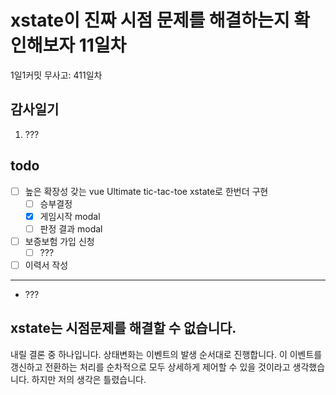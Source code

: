 # xstate이 진짜 시점 문제를 해결하는지 확인해보자 11일차

1일1커밋 무사고: 411일차

## 감사일기

1. ???

## todo

- [ ] 높은 확장성 갖는 vue Ultimate tic-tac-toe xstate로 한번더 구현
  - [ ] 승부결정
  - [x] 게임시작 modal 
  - [ ] 판정 결과 modal
- [ ] 보증보험 가입 신청
  - [ ] ???
- [ ] 이력서 작성

---

- ???

## xstate는 시점문제를 해결할 수 없습니다.

내릴 결론 중 하나입니다. 상태변화는 이벤트의 발생 순서대로 진행합니다. 이 이벤트를 갱신하고 전환하는 처리를 순차적으로 모두 상세하게 제어할 수 있을 것이라고 생각했습니다. 하지만 저의 생각은 틀렸습니다.























